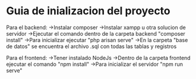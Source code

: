 # Guia de inializacion del proyecto
Para el backend:
->Instalar composer
->Instalar xampp u otra solucion de servidor
->Ejecutar el comando dentro de la carpeta backend "composer install"
->Para inicializar ejecutar "php arisan serve"
->En la carpeta "base de datos" se encuentra el archivo .sql con todas las tablas y registros

Para el frontend:
->Tener instalado NodeJs
->Dentro de la carpeta frontend ejecutar el comando "npm install"
->Para inicializar el servidor "npm run serve"

